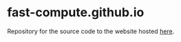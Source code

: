 # fast-compute.github.io

Repository for the source code to the website hosted [here](https://fast-compute.github.io/).
